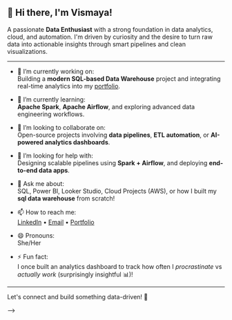 


## 👋 Hi there, I'm Vismaya!

A passionate **Data Enthusiast** with a strong foundation in data analytics, cloud, and automation. I'm driven by curiosity and the desire to turn raw data into actionable insights through smart pipelines and clean visualizations.

---

- 🔭 I’m currently working on:  
  Building a **modern SQL-based Data Warehouse** project and integrating real-time analytics into my [portfolio](https://vismayap98.github.io).

- 🌱 I’m currently learning:  
  **Apache Spark**, **Apache Airflow**, and exploring advanced data engineering workflows.

- 👯 I’m looking to collaborate on:  
  Open-source projects involving **data pipelines**, **ETL automation**, or **AI-powered analytics dashboards**.

- 🤔 I’m looking for help with:  
  Designing scalable pipelines using **Spark + Airflow**, and deploying **end-to-end data apps**.

- 💬 Ask me about:  
  SQL, Power BI, Looker Studio, Cloud Projects (AWS), or how I built my **sql data warehouse** from scratch!

- 📫 How to reach me:  
  [LinkedIn]([https://www.linkedin.com/in/your-link](https://www.linkedin.com/in/vismaya-prakasan/)) • [Email](vismayaprakash2000@gmail.com) • [Portfolio](https://vismayap98.github.io/)

- 😄 Pronouns:  
  She/Her

- ⚡ Fun fact:  
  I once built an analytics dashboard to track how often I *procrastinate* vs *actually work* (surprisingly insightful 📊)!

---

Let's connect and build something data-driven! 🚀

-->
